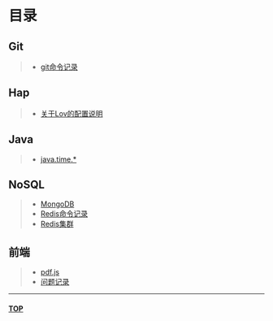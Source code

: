 <span id="head"></span>
# 目录 
## Git
>* [git命令记录](./git/git命令.md)
## Hap
>* [关于Lov的配置说明](./hap/关于Lov的配置说明.md)
## Java
>* [java.time.*](./java/java.time.md)
## NoSQL
>* [MongoDB](./Nosql/MongoDB学习记录.md)
>* [Redis命令记录](./NoSql/redis/redis命令记录.md)
>* [Redis集群](./NoSql/redis/Redis集群.md)
## 前端
>* [pdf.js](./前端/pdf.js/learn.md)
>* [问题记录](./前端/问题记录.md)

---
#### [TOP](#head)